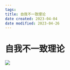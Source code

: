 ```yaml
---
tags:
title: 自我不一致理论
date created: 2023-04-04
date modified: 2023-04-26
---
```


# 自我不一致理论

![](https://chelsechen-img.oss-cn-hangzhou.aliyuncs.com/20220615112940.png)
